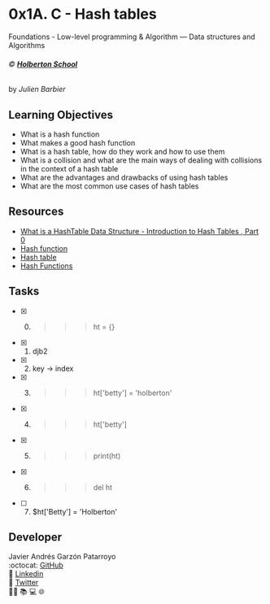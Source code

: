 # 0x1A. C - Hash tables
Foundations - Low-level programming & Algorithm ― Data structures and Algorithms

###### :copyright: **[Holberton School](https://www.holbertonschool.com/)**
by _Julien Barbier_

## Learning Objectives
* What is a hash function
* What makes a good hash function
* What is a hash table, how do they work and how to use them
* What is a collision and what are the main ways of dealing with collisions in the context of a hash table
* What are the advantages and drawbacks of using hash tables
* What are the most common use cases of hash tables

## Resources
* [What is a HashTable Data Structure - Introduction to Hash Tables , Part 0](https://www.youtube.com/watch?v=MfhjkfocRR0)
* [Hash function](https://en.wikipedia.org/wiki/Hash_function)
* [Hash table](https://en.wikipedia.org/wiki/Hash_table)
* [Hash Functions](http://www.cse.yorku.ca/~oz/hash.html)

## Tasks
* [x] 0. >>> ht = {}
* [x] 1. djb2
* [x] 2. key -> index
* [x] 3. >>> ht['betty'] = 'holberton'
* [x] 4. >>> ht['betty']
* [x] 5. >>> print(ht)
* [x] 6. >>> del ht
* [ ] 7. $ht['Betty'] = 'Holberton'

## Developer
Javier Andrés Garzón Patarroyo  
:octocat: [GitHub](https://github.com/javierandresgp/)  
:link: [Linkedin](https://www.linkedin.com/in/javierandresgp/)  
:link: [Twitter](https://twitter.com/javierandresgp0)  
:man_technologist: :books: :computer: :globe_with_meridians:
